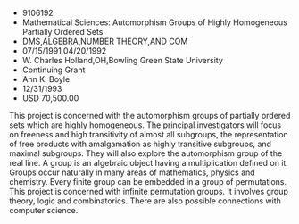 
* 9106192
* Mathematical Sciences: Automorphism Groups of Highly Homogeneous Partially Ordered Sets
* DMS,ALGEBRA,NUMBER THEORY,AND COM
* 07/15/1991,04/20/1992
* W. Charles Holland,OH,Bowling Green State University
* Continuing Grant
* Ann K. Boyle
* 12/31/1993
* USD 70,500.00

This project is concerned with the automorphism groups of partially ordered
sets which are highly homogeneous. The principal investigators will focus on
freeness and high transitivity of almost all subgroups, the representation of
free products with amalgamation as highly transitive subgroups, and maximal
subgroups. They will also explore the automorphism group of the real line. A
group is an algebraic object having a multiplication defined on it. Groups occur
naturally in many areas of mathematics, physics and chemistry. Every finite
group can be embedded in a group of permutations. This project is concerned with
infinite permutation groups. It involves group theory, logic and combinatorics.
There are also possible connections with computer science.
